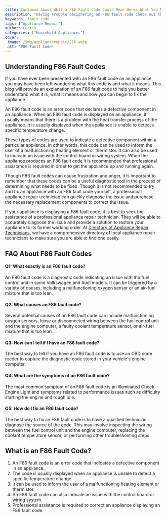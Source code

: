 ```yaml
---
title: Confused About What a F86 Fault Code Could Mean Heres What You Need to Know
description: "Having trouble deciphering an F86 fault code Check out this blog post to learn what it means and what steps you should take to address the issue"
keywords: fault code
tags: ["Appliance Repair"]
author: Curtis
categories: ["Household Appliances"]
cover: 
 image: /img/appliancerepair/216.webp
 alt: 'F86 Fault Code'
---
```

## Understanding F86 Fault Codes

If you have ever been presented with an F86 fault code on an appliance, you may have been left wondering what this code is and what it means. This blog will provide an explanation of an F86 fault code to help you better understand what it is, what it means and how you can begin to fix the appliance.

An F86 fault code is an error code that declares a defective component in an appliance. When an F86 fault code is displayed on an appliance, it usually means that there is a problem with the heat transfer process of the appliance. It is usually displayed when the appliance is unable to detect a specific temperature change. 

These types of codes are used to indicate a defective component within a particular appliance. In other words, this code can be used to inform the user of a malfunctioning heating element or thermistor. It can also be used to indicate an issue with the control board or wiring system. When the appliance produces an F86 fault code it is recommended that professional assistance is required in order to get the appliance up and running again.

Though F86 fault codes can cause frustration and anger, it is important to remember that these codes can be a useful diagnostic tool in the process of determining what needs to be fixed. Though it is not recommended to try and fix an appliance with an F86 fault code yourself, a professional appliance repair technician can quickly diagnose the issue and purchase the necessary replacement components to correct the issue.

If your appliance is displaying a F86 fault code, it is best to seek the assistance of a professional appliance repair technician. They will be able to accurately diagnose the issue and provide a solution to restore your appliance to its former working order. At [Directory of Appliance Repair Technicians](./pages/appliance-repair-technicians), we have a comprehensive directory of local appliance repair technicians to make sure you are able to find one easily.

## FAQ About F86 Fault Codes

#### Q1: What exactly is an F86 fault code?
An F86 fault code is a diagnostic code indicating an issue with the fuel control unit in some Volkswagen and Audi models. It can be triggered by a variety of causes, including a malfunctioning oxygen sensor or an air-fuel mixture that is too lean.

#### Q2: What causes an F86 fault code?
Several potential causes of an F86 fault code can include malfunctioning oxygen sensors, loose or disconnected wiring between the fuel control unit and the engine computer, a faulty coolant temperature sensor, or air-fuel mixture that is too lean.

#### Q3: How can I tell if I have an F86 fault code?
The best way to tell if you have an F86 fault code is to use an OBD code reader to capture the diagnostic code stored in your vehicle's engine computer.

#### Q4: What are the symptoms of an F86 fault code?
The most common symptom of an F86 fault code is an illuminated Check Engine Light and symptoms related to performance issues such as difficulty starting the engine and rough idle.

#### Q5: How do I fix an F86 fault code?
The best way to fix an F86 fault code is to have a qualified technician diagnose the source of the code. This may involve inspecting the wiring between the fuel control unit and the engine computer, replacing the coolant temperature sensor, or performing other troubleshooting steps.

## What is an F86 Fault Code? 
1. An F86 fault code is an error code that indicates a defective component in an appliance. 
2. The code is usually displayed when an appliance is unable to detect a specific temperature change. 
3. It can be used to inform the user of a malfunctioning heating element or thermistor. 
4. An F86 fault code can also indicate an issue with the control board or wiring system. 
5. Professional assistance is required to correct an appliance displaying an F86 fault code.
